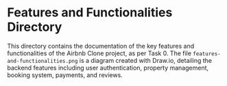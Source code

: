 # Features and Functionalities Directory

This directory contains the documentation of the key features and functionalities of the Airbnb Clone project, as per Task 0. The file `features-and-functionalities.png` is a diagram created with Draw.io, detailing the backend features including user authentication, property management, booking system, payments, and reviews.